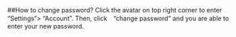 ##How to change password?
Click the avatar on top right corner to enter “Settings”> “Account”. Then, click　“change password” and you are able to enter your new password.
